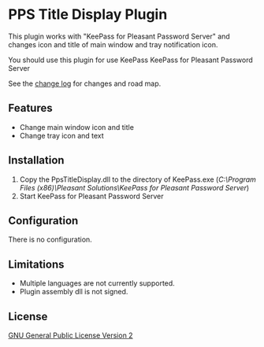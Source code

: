 # PPS Title Display Plugin

This plugin works with "KeePass for Pleasant Password Server" and
changes icon and title of main window and tray notification icon.

You should use this plugin for use KeePass  KeePass for Pleasant Password Server

See the [change log](CHANGELOG.md) for changes and road map.

## Features

- Change main window icon and title
- Change tray icon and text

## Installation
1. Copy the PpsTitleDisplay.dll to the directory of KeePass.exe (*C:\Program Files (x86)\Pleasant Solutions\KeePass for Pleasant Password Server*)
2. Start KeePass for Pleasant Password Server

## Configuration
There is no configuration. 

## Limitations
- Multiple languages are not currently supported.
- Plugin assembly dll is not signed.

## License
[GNU General Public License Version 2](LICENSE.txt)